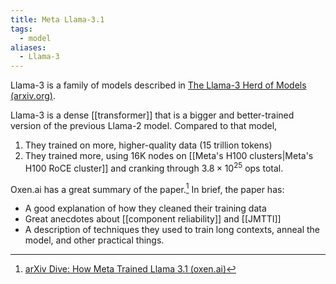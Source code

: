 ```yaml
---
title: Meta Llama-3.1
tags:
  - model
aliases:
  - Llama-3
---
```

Llama-3 is a family of models described in [The Llama-3 Herd of Models (arxiv.org)](https://arxiv.org/abs/2407.21783).

Llama-3 is a dense [[transformer]] that is a bigger and better-trained version of the previous Llama-2 model.  Compared to that model,

1. They trained on more, higher-quality data (15 trillion tokens)
2. They trained more, using 16K nodes on [[Meta's H100 clusters|Meta's H100 RoCE cluster]] and cranking through $3.8 \times 10^{25}$ ops total.

Oxen.ai has a great summary of the paper.[^oxen-ai-summary] In brief, the paper has:

- A good explanation of how they cleaned their training data
- Great anecdotes about [[component reliability]] and [[JMTTI]]
- A description of techniques they used to train long contexts, anneal the model, and other practical things.

[^oxen-ai-summary]: [arXiv Dive: How Meta Trained Llama 3.1 (oxen.ai)](https://ghost.oxen.ai/llama-3-1-herd-of-models/)